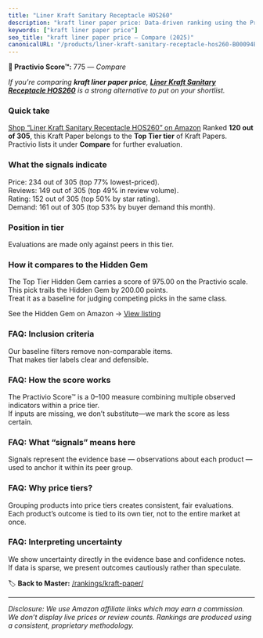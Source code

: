 ```yaml
---
title: "Liner Kraft Sanitary Receptacle HOS260"
description: "kraft liner paper price: Data-driven ranking using the Practivio Score™. Positioned by quality, value, demand, findability, momentum."
keywords: ["kraft liner paper price"]
seo_title: "kraft liner paper price — Compare (2025)"
canonicalURL: "/products/liner-kraft-sanitary-receptacle-hos260-B00094ERXI/"
---
```


**🛒 Practivio Score™:** 775 — _Compare_


*If you're comparing **kraft liner paper price**, **[Liner Kraft Sanitary Receptacle HOS260](https://www.amazon.com/dp/B00094ERXI?tag=practivio-20)** is a strong alternative to put on your shortlist.*
### Quick take
[Shop “Liner Kraft Sanitary Receptacle HOS260” on Amazon](https://www.amazon.com/dp/B00094ERXI?tag=practivio-20)
Ranked **120 out of 305**, this Kraft Paper belongs to the **Top Tier tier** of Kraft Papers.  
Practivio lists it under **Compare** for further evaluation.

### What the signals indicate
Price: 234 out of 305 (top 77% lowest-priced).  
Reviews: 149 out of 305 (top 49% in review volume).  
Rating: 152 out of 305 (top 50% by star rating).  
Demand: 161 out of 305 (top 53% by buyer demand this month).

### Position in tier
Evaluations are made only against peers in this tier.

### How it compares to the Hidden Gem
The Top Tier Hidden Gem carries a score of 975.00 on the Practivio scale.  
This pick trails the Hidden Gem by 200.00 points.  
Treat it as a baseline for judging competing picks in the same class.  

See the Hidden Gem on Amazon → [View listing](https://www.amazon.com/dp/B07Q2XWN5R?tag=practivio-20)

### FAQ: Inclusion criteria
Our baseline filters remove non-comparable items.  
That makes tier labels clear and defensible.

### FAQ: How the score works
The Practivio Score™ is a 0–100 measure combining multiple observed indicators within a price tier.  
If inputs are missing, we don’t substitute—we mark the score as less certain.

### FAQ: What “signals” means here
Signals represent the evidence base — observations about each product — used to anchor it within its peer group.

### FAQ: Why price tiers?
Grouping products into price tiers creates consistent, fair evaluations.  
Each product’s outcome is tied to its own tier, not to the entire market at once.

### FAQ: Interpreting uncertainty
We show uncertainty directly in the evidence base and confidence notes.  
If data is sparse, we present outcomes cautiously rather than speculate.

<!-- Missing template for Compare/CompareWithinPriceClass -->


🏷️ **Back to Master:** [/rankings/kraft-paper/](/rankings/kraft-paper/)

---
_Disclosure: We use Amazon affiliate links which may earn a commission. We don’t display live prices or review counts. Rankings are produced using a consistent, proprietary methodology._
